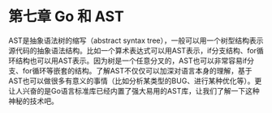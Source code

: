# 第七章 Go 和 AST

AST是抽象语法树的缩写（abstract syntax tree），一般可以用一个树型结构表示源代码的抽象语法结构。比如一个算术表达式可以用AST表示，if分支结构、for循环结构也可以用AST表示。因为树是一个任意分叉的，AST也可以非常容易if分支、for循环等嵌套的结构。了解AST不仅仅可以加深对语言本身的理解，基于AST也可以做很多有意义的事情（比如分析某类型的BUG、进行某种优化等）。更让人兴奋的是Go语言标准库已经内置了强大易用的AST库，让我们了解一下这种神秘的技术吧。
